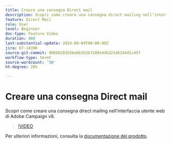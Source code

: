 ```yaml
---
title: Creare una consegna Direct mail
description: Scopri come creare una consegna direct mailing nell’interfaccia utente web di Adobe Campaign v8.
feature: Direct Mail
role: User
level: Beginner
doc-type: Feature Video
duration: 480
last-substantial-update: 2024-09-04T00:00:00Z
jira: KT-14398
source-git-commit: 90666201b5bebb3b3b7189e4db321d624dd1c45f
workflow-type: tm+mt
source-wordcount: '50'
ht-degree: 20%

---
```



# Creare una consegna Direct mail

Scopri come creare una consegna direct mailing nell’interfaccia utente web di Adobe Campaign v8.

>[!VIDEO](https://video.tv.adobe.com/v/3433316/?learn=on)

Per ulteriori informazioni, consulta la [documentazione del prodotto](https://experienceleague.adobe.com/en/docs/campaign-web/v8/msg/direct-mail/gs-direct-mail).
